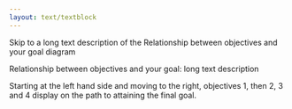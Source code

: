 ```yaml
---
layout: text/textblock
---
```


Skip to a long text description of the Relationship between objectives and your goal diagram

Relationship between objectives and your goal: long text description

Starting at the left hand side and moving to the right, objectives 1, then 2, 3 and 4 display on the path to attaining the final goal.

